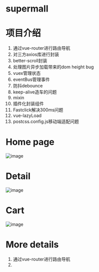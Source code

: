 # supermall

# 项目介绍
1. 通过vue-router进行路由导航
2. 对三方axios库进行封装
3. better-scroll封装
4. 处理图片异步加载带来的dom height bug
5. vuex管理状态
6. eventBus管理事件
7. 防抖debounce
8. keep-alive造车的问题
9. mixin
10. 插件化封装组件
11. Fastclick解决300ms问题
12. vue-lazyLoad
13. postcss.config.js移动端适配问题

# Home page
![image](https://user-images.githubusercontent.com/96003103/163818926-0223b13c-d636-4221-a5cf-bebd41225008.png)

# Detail
![image](https://user-images.githubusercontent.com/96003103/163818980-47769cf4-95cd-46cd-b6de-dce18563fa5f.png)

# Cart
![image](https://user-images.githubusercontent.com/96003103/163819275-6cf142c2-dfce-4b9c-8820-3eee4e4ba391.png)

# More details
1. 通过vue-router进行路由导航
2. 
